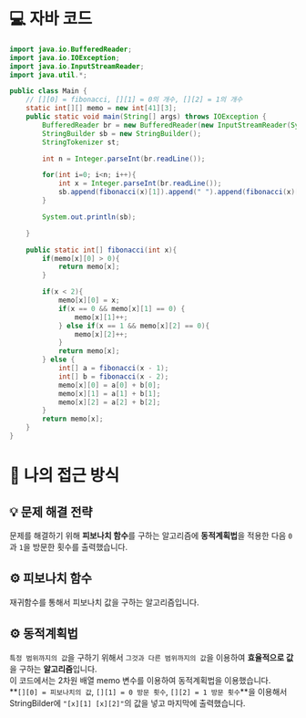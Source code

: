 <!-- 꾸미는데 있어 ChatGPT를 사용하였습니다. -->
# 💻 자바 코드
```java
import java.io.BufferedReader;
import java.io.IOException;
import java.io.InputStreamReader;
import java.util.*;

public class Main {
    // [][0] = fibonacci, [][1] = 0의 개수, [][2] = 1의 개수
    static int[][] memo = new int[41][3];
    public static void main(String[] args) throws IOException {
        BufferedReader br = new BufferedReader(new InputStreamReader(System.in));
        StringBuilder sb = new StringBuilder();
        StringTokenizer st;

        int n = Integer.parseInt(br.readLine());

        for(int i=0; i<n; i++){
            int x = Integer.parseInt(br.readLine());
            sb.append(fibonacci(x)[1]).append(" ").append(fibonacci(x)[2]).append("\n");
        }

        System.out.println(sb);

    }

    public static int[] fibonacci(int x){
        if(memo[x][0] > 0){
            return memo[x];
        }

        if(x < 2){
            memo[x][0] = x;
            if(x == 0 && memo[x][1] == 0) {
                memo[x][1]++;
            } else if(x == 1 && memo[x][2] == 0){
                memo[x][2]++;
            }
            return memo[x];
        } else {
            int[] a = fibonacci(x - 1);
            int[] b = fibonacci(x - 2);
            memo[x][0] = a[0] + b[0];
            memo[x][1] = a[1] + b[1];
            memo[x][2] = a[2] + b[2];
        }
        return memo[x];
    }
}
```

# 💭 나의 접근 방식

## 💡 문제 해결 전략
문제를 해결하기 위해 **피보나치 함수**를 구하는 알고리즘에 **동적계획법**을 적용한 다음 ``0``과 ``1``을 방문한 횟수를 출력했습니다.

## ⚙️ 피보나치 함수
재귀함수를 통해서 피보나치 값을 구하는 알고리즘입니다.

## ⚙️ 동적계획법
``특정 범위까지의 값``을 구하기 위해서 ``그것과 다른 범위까지의 값``을 이용하여 **효율적으로 값**을 구하는 **알고리즘**입니다.<br>
이 코드에서는 2차원 배열 memo 변수를 이용하여 동적계획법을 이용했습니다.<br>
**``[][0] = 피보나치의 값``, ``[][1] = 0 방문 횟수``, ``[][2] = 1 방문 횟수``**을 이용해서 StringBilder에 ``"[x][1] [x][2]"``의 값을 넣고 마지막에 출력했습니다.